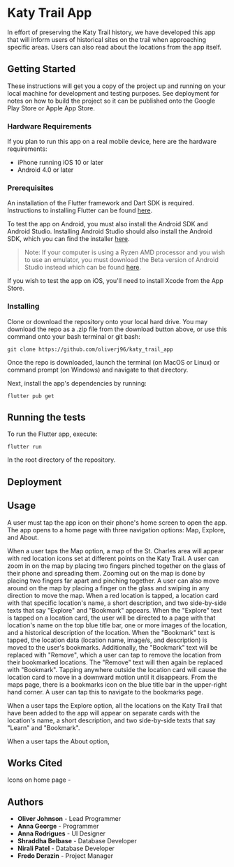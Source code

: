 # Katy Trail App

In effort of preserving the Katy Trail history, we have developed this app that will inform users of historical sites on the trail when approaching specific areas. Users can also read about the locations from the app itself.

## Getting Started

These instructions will get you a copy of the project up and running on your local machine for development and testing purposes. See deployment for notes on how to build the project so it can be published onto the Google Play Store or Apple App Store.

### Hardware Requirements

If you plan to run this app on a real mobile device, here are the hardware requirements:
- iPhone running iOS 10 or later
- Android 4.0 or later

### Prerequisites

An installation of the Flutter framework and Dart SDK is required. Instructions to installing Flutter can be found [here](https://flutter.dev/docs/get-started/install).

To test the app on Android, you must also install the Android SDK and Android Studio. Installing Android Studio should also install the Android SDK, which you can find the installer [here](https://developer.android.com/studio).

> Note: If your computer is using a Ryzen AMD processor and you wish to use an emulator, you must download the Beta version of Android Studio instead which can be found [here](https://developer.android.com/studio/preview).

If you wish to test the app on iOS, you'll need to install Xcode from the App Store.

### Installing

Clone or download the repository onto your local hard drive. You may download the repo as a .zip file from the download button above, or use this command onto your bash terminal or git bash:
```
git clone https://github.com/oliverj96/katy_trail_app
```
Once the repo is downloaded, launch the terminal (on MacOS or Linux) or command prompt (on Windows) and navigate to that directory.

Next, install the app's dependencies by running:
```
flutter pub get
```

## Running the tests

To run the Flutter app, execute:
```
flutter run
```
In the root directory of the repository.

## Deployment


## Usage

A user must tap the app icon on their phone's home screen to open the app. 
The app opens to a home page with three navigation options: Map, Explore, and About.

When a user taps the Map option, a map of the St. Charles area will appear with red location icons set at different points on the Katy Trail. A user can zoom in on the map by placing two fingers pinched together on the glass of their phone and spreading them. Zooming out on the map is done by placing two fingers far apart and pinching together. A user can also move around on the map by placing a finger on the glass and swiping in any direction to move the map. When a red location is tapped, a location card with that specific location's name, a short description, and two side-by-side texts that say "Explore" and "Bookmark" appears. When the "Explore" text is tapped on a location card, the user will be directed to a page with that location's name on the top blue title bar, one or more images of the location, and a historical description of the location. When the "Bookmark" text is tapped, the location data (location name, image/s, and description) is moved to the user's bookmarks. Additionally, the "Bookmark" text will be replaced with "Remove", which a user can tap to remove the location from their bookmarked locations. The "Remove" text will then again be replaced with "Bookmark". Tapping anywhere outside the location card will cause the location card to move in a downward motion until it disappears. From the maps page, there is a bookmarks icon on the blue title bar in the upper-right hand corner. A user can tap this to navigate to the bookmarks page. 

When a user taps the Explore option, all the locations on the Katy Trail that have been added to the app will appear on separate cards with the location's name, a short description, and two side-by-side texts that say "Learn" and "Bookmark". 

When a user taps the About option,

## Works Cited 

Icons on home page - 

## Authors
- **Oliver Johnson** - Lead Programmer
- **Anna George** - Programmer
- **Anna Rodrigues** - UI Designer
- **Shraddha Belbase** - Database Developer
- **Nirali Patel** - Database Developer
- **Fredo Derazin** - Project Manager
